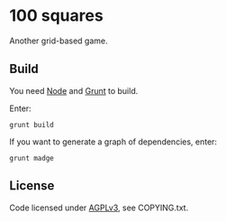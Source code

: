 100 squares
===========

Another grid-based game.

Build
-----

You need [Node](http://nodejs.org/) and [Grunt](http://gruntjs.com/getting-started) to build.

Enter:
```
grunt build
```

If you want to generate a graph of dependencies, enter:
```
grunt madge
```

License
--------

Code licensed under [AGPLv3](http://www.gnu.org/licenses/agpl-3.0.html), see COPYING.txt.
